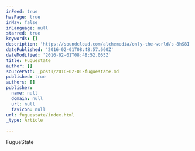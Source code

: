 ```yaml
---
inFeed: true
hasPage: true
inNav: false
inLanguage: null
starred: true
keywords: []
description: 'https://soundcloud.com/alchemedia/only-the-world/s-8hS8I'
datePublished: '2016-02-01T08:48:57.660Z'
dateModified: '2016-02-01T08:48:52.065Z'
title: Fuguestate
author: []
sourcePath: _posts/2016-02-01-fuguestate.md
published: true
authors: []
publisher:
  name: null
  domain: null
  url: null
  favicon: null
url: fuguestate/index.html
_type: Article

---
```

FugueState